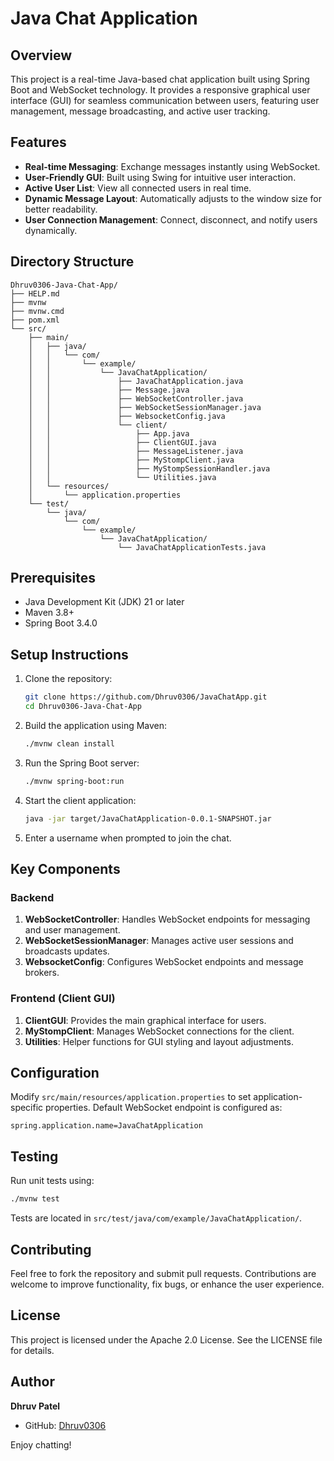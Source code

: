 # Java Chat Application

## Overview
This project is a real-time Java-based chat application built using Spring Boot and WebSocket technology. It provides a responsive graphical user interface (GUI) for seamless communication between users, featuring user management, message broadcasting, and active user tracking.

## Features
- **Real-time Messaging**: Exchange messages instantly using WebSocket.
- **User-Friendly GUI**: Built using Swing for intuitive user interaction.
- **Active User List**: View all connected users in real time.
- **Dynamic Message Layout**: Automatically adjusts to the window size for better readability.
- **User Connection Management**: Connect, disconnect, and notify users dynamically.

## Directory Structure
```
Dhruv0306-Java-Chat-App/
├── HELP.md
├── mvnw
├── mvnw.cmd
├── pom.xml
└── src/
    ├── main/
    │   ├── java/
    │   │   └── com/
    │   │       └── example/
    │   │           └── JavaChatApplication/
    │   │               ├── JavaChatApplication.java
    │   │               ├── Message.java
    │   │               ├── WebSocketController.java
    │   │               ├── WebSocketSessionManager.java
    │   │               ├── WebsocketConfig.java
    │   │               └── client/
    │   │                   ├── App.java
    │   │                   ├── ClientGUI.java
    │   │                   ├── MessageListener.java
    │   │                   ├── MyStompClient.java
    │   │                   ├── MyStompSessionHandler.java
    │   │                   └── Utilities.java
    │   └── resources/
    │       └── application.properties
    └── test/
        └── java/
            └── com/
                └── example/
                    └── JavaChatApplication/
                        └── JavaChatApplicationTests.java
```

## Prerequisites
- Java Development Kit (JDK) 21 or later
- Maven 3.8+
- Spring Boot 3.4.0

## Setup Instructions
1. Clone the repository:
   ```bash
   git clone https://github.com/Dhruv0306/JavaChatApp.git
   cd Dhruv0306-Java-Chat-App
   ```

2. Build the application using Maven:
   ```bash
   ./mvnw clean install
   ```

3. Run the Spring Boot server:
   ```bash
   ./mvnw spring-boot:run
   ```

4. Start the client application:
   ```bash
   java -jar target/JavaChatApplication-0.0.1-SNAPSHOT.jar
   ```

5. Enter a username when prompted to join the chat.

## Key Components
### Backend
1. **WebSocketController**: Handles WebSocket endpoints for messaging and user management.
2. **WebSocketSessionManager**: Manages active user sessions and broadcasts updates.
3. **WebsocketConfig**: Configures WebSocket endpoints and message brokers.

### Frontend (Client GUI)
1. **ClientGUI**: Provides the main graphical interface for users.
2. **MyStompClient**: Manages WebSocket connections for the client.
3. **Utilities**: Helper functions for GUI styling and layout adjustments.

## Configuration
Modify `src/main/resources/application.properties` to set application-specific properties. Default WebSocket endpoint is configured as:
```
spring.application.name=JavaChatApplication
```

## Testing
Run unit tests using:
```bash
./mvnw test
```
Tests are located in `src/test/java/com/example/JavaChatApplication/`.

## Contributing
Feel free to fork the repository and submit pull requests. Contributions are welcome to improve functionality, fix bugs, or enhance the user experience.

## License
This project is licensed under the Apache 2.0 License. See the LICENSE file for details.

## Author
**Dhruv Patel**
- GitHub: [Dhruv0306](https://github.com/Dhruv0306)

Enjoy chatting!


